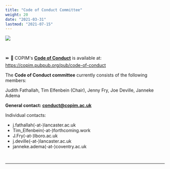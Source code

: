 ```yaml
---
title: "Code of Conduct Committee"
weight: 20
date: "2021-03-31"
lastmod: "2021-07-15"
---
```


![](/images/direct-democracy-colour-cropped.jpg)


  &nbsp;  


⏩ 🔗 COPIM's **[Code of Conduct](https://copim.pubpub.org/pub/code-of-conduct)** is available at: https://copim.pubpub.org/pub/code-of-conduct  



The **Code of Conduct committee** currently consists of the following members:

Judith Fathallah, Tim Elfenbein (Chair), Jenny Fry, Joe Deville, Janneke Adema

**General contact: [conduct@copim.ac.uk](mailto:conduct@copim.ac.uk)**

Individual contacts:  

* j.fathallah(-at-)lancaster.ac.uk  
* Tim_Elfenbein(-at-)forthcoming.work  
* J.Fry(-at-)lboro.ac.uk  
* j.deville(-at-)lancaster.ac.uk  
* janneke.adema(-at-)coventry.ac.uk

&nbsp;  

---


  &nbsp;
